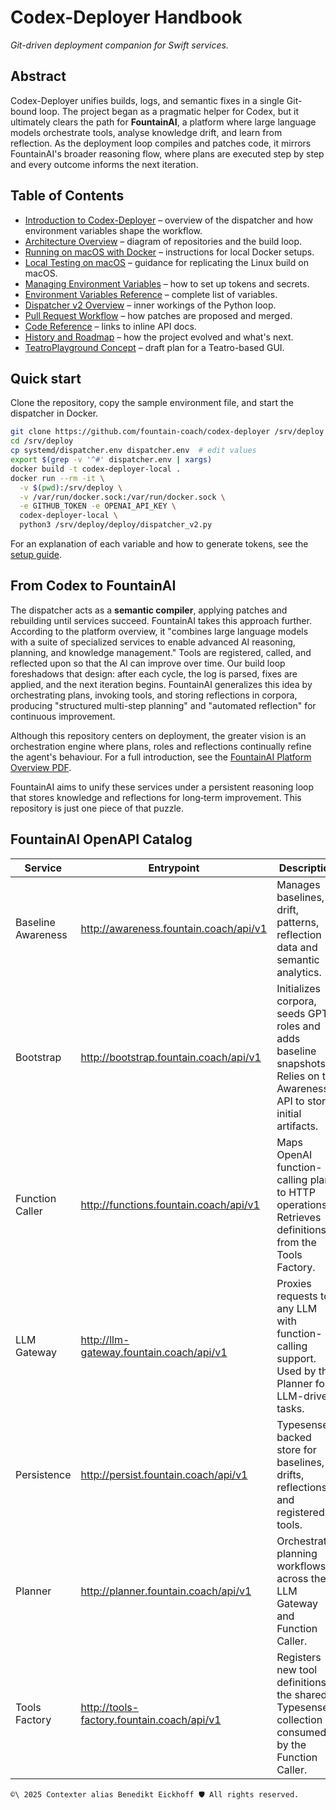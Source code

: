 # Codex-Deployer Handbook

*Git-driven deployment companion for Swift services.*

## Abstract
Codex-Deployer unifies builds, logs, and semantic fixes in a single Git-bound loop. The project began as a pragmatic helper for Codex, but it ultimately clears the path for **FountainAI**, a platform where large language models orchestrate tools, analyse knowledge drift, and learn from reflection. As the deployment loop compiles and patches code, it mirrors FountainAI's broader reasoning flow, where plans are executed step by step and every outcome informs the next iteration.

## Table of Contents
- [Introduction to Codex-Deployer](docs/handbook/introduction.md) – overview of the dispatcher and how environment variables shape the workflow.
- [Architecture Overview](docs/handbook/architecture.md) – diagram of repositories and the build loop.
- [Running on macOS with Docker](docs/mac_docker_tutorial.md) – instructions for local Docker setups.
- [Local Testing on macOS](docs/mac_local_testing.md) – guidance for replicating the Linux build on macOS.
- [Managing Environment Variables](docs/managing_environment_variables.md) – how to set up tokens and secrets.
- [Environment Variables Reference](docs/environment_variables.md) – complete list of variables.
- [Dispatcher v2 Overview](docs/dispatcher_v2.md) – inner workings of the Python loop.
- [Pull Request Workflow](docs/pull_request_workflow.md) – how patches are proposed and merged.
- [Code Reference](docs/handbook/code_reference.md) – links to inline API docs.
- [History and Roadmap](docs/handbook/history.md) – how the project evolved and what's next.
- [TeatroPlayground Concept](docs/teatro_playground_gui_plan.md) – draft plan for a Teatro-based GUI.

## Quick start
Clone the repository, copy the sample environment file, and start the dispatcher in Docker.
```bash
git clone https://github.com/fountain-coach/codex-deployer /srv/deploy
cd /srv/deploy
cp systemd/dispatcher.env dispatcher.env  # edit values
export $(grep -v '^#' dispatcher.env | xargs)
docker build -t codex-deployer-local .
docker run --rm -it \
  -v $(pwd):/srv/deploy \
  -v /var/run/docker.sock:/var/run/docker.sock \
  -e GITHUB_TOKEN -e OPENAI_API_KEY \
  codex-deployer-local \
  python3 /srv/deploy/deploy/dispatcher_v2.py
```
For an explanation of each variable and how to generate tokens, see the [setup guide](docs/managing_environment_variables.md).

## From Codex to FountainAI
The dispatcher acts as a **semantic compiler**, applying patches and rebuilding until services succeed. FountainAI takes this approach further. According to the platform overview, it "combines large language models with a suite of specialized services to enable advanced AI reasoning, planning, and knowledge management." Tools are registered, called, and reflected upon so that the AI can improve over time. Our build loop foreshadows that design: after each cycle, the log is parsed, fixes are applied, and the next iteration begins. FountainAI generalizes this idea by orchestrating plans, invoking tools, and storing reflections in corpora, producing "structured multi-step planning" and "automated reflection" for continuous improvement.

Although this repository centers on deployment, the greater vision is an orchestration engine where plans, roles and reflections continually refine the agent's behaviour. For a full introduction, see the [FountainAI Platform Overview PDF](repos/fountainai/Docs/FountainAI%20Platform%20Overview.pdf).

FountainAI aims to unify these services under a persistent reasoning loop that stores knowledge and reflections for long‑term improvement. This repository is just one piece of that puzzle.

## FountainAI OpenAPI Catalog
| Service | Entrypoint | Description | Spec |
| --- | --- | --- | --- |
| Baseline Awareness | http://awareness.fountain.coach/api/v1 | Manages baselines, drift, patterns, reflection data and semantic analytics. | [v1/baseline-awareness.yml](repos/fountainai/FountainAi/openAPI/v1/baseline-awareness.yml) |
| Bootstrap | http://bootstrap.fountain.coach/api/v1 | Initializes corpora, seeds GPT roles and adds baseline snapshots. Relies on the Awareness API to store initial artifacts. | [v1/bootstrap.yml](repos/fountainai/FountainAi/openAPI/v1/bootstrap.yml) |
| Function Caller | http://functions.fountain.coach/api/v1 | Maps OpenAI function-calling plans to HTTP operations. Retrieves definitions from the Tools Factory. | [v1/function-caller.yml](repos/fountainai/FountainAi/openAPI/v1/function-caller.yml) |
| LLM Gateway | http://llm-gateway.fountain.coach/api/v1 | Proxies requests to any LLM with function-calling support. Used by the Planner for LLM-driven tasks. | [v2/llm-gateway.yml](repos/fountainai/FountainAi/openAPI/v2/llm-gateway.yml) |
| Persistence | http://persist.fountain.coach/api/v1 | Typesense-backed store for baselines, drifts, reflections and registered tools. | [v1/persist.yml](repos/fountainai/FountainAi/openAPI/v1/persist.yml) |
| Planner | http://planner.fountain.coach/api/v1 | Orchestrates planning workflows across the LLM Gateway and Function Caller. | [v1/planner.yml](repos/fountainai/FountainAi/openAPI/v1/planner.yml) |
| Tools Factory | http://tools-factory.fountain.coach/api/v1 | Registers new tool definitions in the shared Typesense collection consumed by the Function Caller. | [v1/tools-factory.yml](repos/fountainai/FountainAi/openAPI/v1/tools-factory.yml) |

````text
©\ 2025 Contexter alias Benedikt Eickhoff 🛡️ All rights reserved.
````
